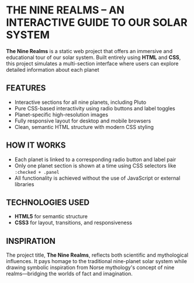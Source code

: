 
# **THE NINE REALMS – AN INTERACTIVE GUIDE TO OUR SOLAR SYSTEM**

**The Nine Realms** is a static web project that offers an immersive and educational tour of our solar system. 
Built entirely using **HTML** and **CSS**, this project simulates a multi-section interface where users can explore detailed information about each planet


## **FEATURES**

- Interactive sections for all nine planets, including Pluto  
- Pure CSS-based interactivity using radio buttons and label toggles  
- Planet-specific high-resolution images  
- Fully responsive layout for desktop and mobile browsers  
- Clean, semantic HTML structure with modern CSS styling 

## **HOW IT WORKS**

- Each planet is linked to a corresponding radio button and label pair  
- Only one planet section is shown at a time using CSS selectors like `:checked + .panel`  
- All functionality is achieved without the use of JavaScript or external libraries  

## **TECHNOLOGIES USED**

- **HTML5** for semantic structure  
- **CSS3** for layout, transitions, and responsiveness  

## **INSPIRATION**

The project title, **The Nine Realms**, reflects both scientific and mythological influences. It pays homage to the traditional nine-planet solar system while drawing symbolic inspiration from Norse mythology's concept of nine realms—bridging the worlds of fact and imagination.

